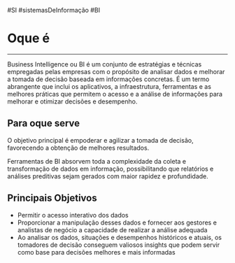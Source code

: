 #SI #sistemasDeInformação #BI 



# Oque é
---

Business Intelligence ou BI é um conjunto de estratégias e técnicas empregadas pelas empresas com o propósito de analisar dados e melhorar a tomada de decisão baseada em informações concretas. É um termo abrangente que inclui os aplicativos, a infraestrutura, ferramentas e as melhores práticas que permitem o acesso e a análise de informações para melhorar e otimizar decisões e desempenho.


## Para oque serve

O objetivo principal é empoderar e agilizar a tomada de decisão, favorecendo a obtenção de melhores resultados.

Ferramentas de BI absorvem toda a complexidade da coleta e transformação de dados em informação, possibilitando que relatórios e análises preditivas sejam gerados com maior rapidez e profundidade.

## Principais Objetivos

- Permitir o acesso interativo dos dados
- Proporcionar a manipulação desses dados e fornecer aos gestores e analistas de negócio a capacidade de realizar a análise adequada
- Ao analisar os dados, situações e desempenhos históricos e atuais, os tomadores de decisão conseguem valiosos insights que podem servir como base para decisões melhores e mais informadas